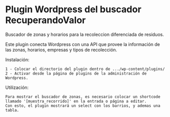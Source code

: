 # Plugin Wordpress del buscador RecuperandoValor 
Buscador de zonas y horarios para la recoleccion diferenciada de residuos.

Este plugin conecta Wordpress con una API que provee la información de las zonas, horarios, empresas y tipos de recolección.

Instalación:

    1 - Colocar el directorio del plugin dentro de .../wp-content/plugins/
    2 - Activar desde la página de plugins de la administración de Wordpress.

Utilización:

    Para mostrar el buscador de zonas, es necesario colocar un shortcode llamado '[muestra_recorrido]' en la entrada o página a editar.
    Con esto, el plugin mostrará un select con los barrios, y ademas una tabla. 
